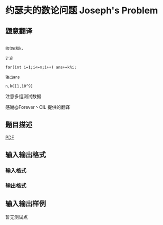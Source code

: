 # 约瑟夫的数论问题 Joseph&#039;s Problem

## 题意翻译

```

给你n和k，

计算

for(int i=1;i<=n;i++) ans+=k%i;

输出ans

n,k∈[1,10^9]

```

注意多组测试数据

感谢@Forever丶CIL 提供的翻译

## 题目描述

[problemUrl]: https://uva.onlinejudge.org/index.php?option=com_onlinejudge&Itemid=8&category=446&page=show_problem&problem=4109

[PDF](https://uva.onlinejudge.org/external/13/p1363.pdf)

## 输入输出格式

### 输入格式

### 输出格式

## 输入输出样例

暂无测试点

